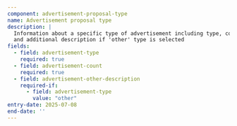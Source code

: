 ```yaml
---
component: advertisement-proposal-type
name: Advertisement proposal type
description: |
  Information about a specific type of advertisement including type, count, 
  and additional description if 'other' type is selected
fields:
  - field: advertisement-type
    required: true
  - field: advertisement-count
    required: true
  - field: advertisement-other-description
    required-if:
      - field: advertisement-type
        value: "other"
entry-date: 2025-07-08
end-date: ''
---
```

